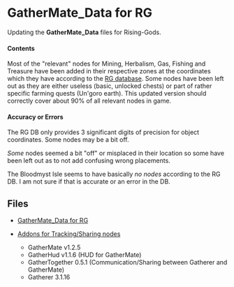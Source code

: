 # GatherMate_Data for RG
Updating the **GatherMate_Data** files for Rising-Gods.

#### Contents
Most of the "relevant" nodes for Mining, Herbalism, Gas, Fishing and Treasure have been added in their respective zones at the coordinates which they have according to the [RG database](https://db.rising-gods.de/?objects). Some nodes have been left out as they are either useless (basic, unlocked chests) or part of rather specific farming quests (Un'goro earth). This updated version should correctly cover about 90% of all relevant nodes in game.

#### Accuracy or Errors
The RG DB only provides 3 significant digits of precision for object coordinates. Some nodes may be a bit off.

*Some* nodes seemed a bit "off" or misplaced in their location so some have been left out as to not add confusing wrong placements.

The Bloodmyst Isle seems to have basically *no nodes* according to the RG DB. I am not sure if that is accurate or an error in the DB.

## Files
- [GatherMate_Data for RG](https://github.com/telkar-rg/wow-GatherMate-dev/releases/tag/r1)

- [Addons for Tracking/Sharing nodes](https://github.com/telkar-rg/wow-GatherMate-dev/releases/tag/r0)
  - GatherMate v1.2.5
  - GatherHud v1.1.6 (HUD for GatherMate)
  - GatherTogether 0.5.1 (Communication/Sharing between Gatherer and GatherMate)
  - Gatherer 3.1.16
